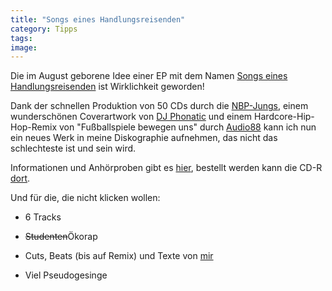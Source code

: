 ```yaml
---
title: "Songs eines Handlungsreisenden"
category: Tipps
tags: 
image: 
---
```


Die im August geborene Idee einer EP mit dem Namen [Songs eines Handlungsreisenden](http://www.misantropolis.de/2006/08/songs-eines-handlungsreisenden/) ist Wirklichkeit geworden!  

  

Dank der schnellen Produktion von 50 CDs durch die [NBP-Jungs](http://www.nbp-online.de), einem wunderschönen Coverartwork von [DJ Phonatic](http://www.misantropolis.de/2006/11/alternativeangebote/?q=Phonatic) und einem Hardcore-Hip-Hop-Remix von "Fußballspiele bewegen uns" durch [Audio88](http://www.audio88.de) kann ich nun ein neues Werk in meine Diskographie aufnehmen, das nicht das schlechteste ist und sein wird.  

  

Informationen und Anhörproben gibt es [hier](http://www.misantropolis.de/?inc=downloads&/musik=9), bestellt werden kann die CD-R [dort](http://www.misantropolis.de/?inc=order).  

  

Und für die, die nicht klicken wollen:  

* 6 Tracks
  
* ~~Studenten~~Ökorap
  
* Cuts, Beats (bis auf Remix) und Texte von [mir](http://www.misantropolis.de/)
  
* Viel Pseudogesinge
  
